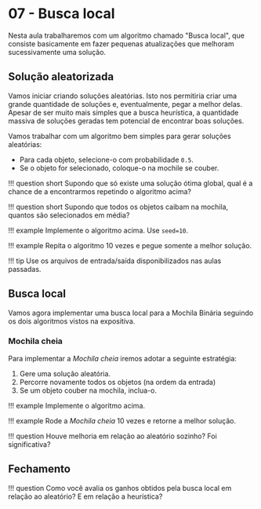 # 07 - Busca local

Nesta aula trabalharemos com um algoritmo chamado "Busca local", que consiste basicamente em fazer pequenas atualizações que melhoram sucessivamente uma solução.

## Solução aleatorizada

Vamos iniciar criando soluções aleatórias. Isto nos permitiria criar uma grande quantidade de soluções e, eventualmente, pegar a melhor delas. Apesar de ser muito mais simples que a busca heurística, a quantidade massiva de soluções geradas tem potencial de encontrar boas soluções.

Vamos trabalhar com um algoritmo bem simples para gerar soluções aleatórias:

* Para cada objeto, selecione-o com probabilidade `0.5`.
* Se o objeto for selecionado, coloque-o na mochile se couber.

!!! question short
    Supondo que só existe uma solução ótima global, qual é a chance de a encontrarmos repetindo o algoritmo acima?

!!! question short
    Supondo que todos os objetos caibam na mochila, quantos são selecionados em média?

!!! example
    Implemente o algoritmo acima. Use `seed=10`.

!!! example
    Repita o algoritmo 10 vezes e pegue somente a melhor solução.

!!! tip
    Use os arquivos de entrada/saída disponibilizados nas aulas passadas.

## Busca local

Vamos agora implementar uma busca local para a Mochila Binária seguindo os dois algoritmos vistos na expositiva.

### Mochila cheia

Para implementar a *Mochila cheia* iremos adotar a seguinte estratégia:

1. Gere uma solução aleatória.
2. Percorre novamente todos os objetos (na ordem da entrada)
3. Se um objeto couber na mochila, inclua-o.

!!! example
    Implemente o algoritmo acima.

!!! example
    Rode a *Mochila cheia* 10 vezes e retorne a melhor solução.

!!! question
    Houve melhoria em relação ao aleatório sozinho? Foi significativa?

<!--
### Substituição de objeto

Para implementar a *Substituição de objeto* iremos adotar a seguinte estratégia:

1. Gere uma solução aleatória.
2. Execute *Mochila Cheia*
3. Para cada objeto (em ordem da entrada):
    1. Verifique, para cada objeto não usado, se uma troca aumentaria o valor da mochila
    2. Em caso positivo, faça a troca e volte para o início do passo 2.
3. Repita enquanto for possível.

!!! example
    Implemente o algoritmo acima.

!!! example
    Rode a *Substituição de objeto* 10 vezes e retorne a melhor solução.

!!! question
    Houve melhoria em relação ao aleatório sozinho? E a *Mochila Cheia*? Foi significativa?
-->

## Fechamento

!!! question
    Como você avalia os ganhos obtidos pela busca local em relação ao aleatório? E em relação a heurística?
